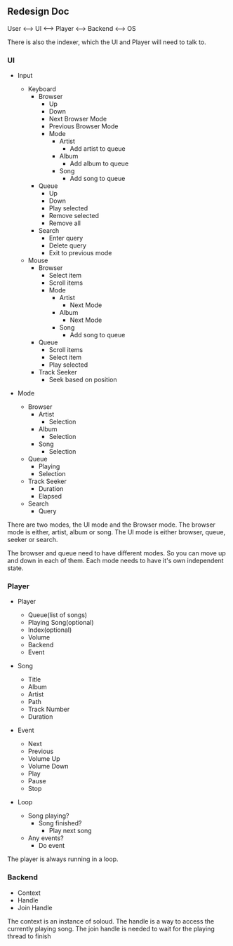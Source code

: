 ## Redesign Doc

User <--> UI <--> Player <--> Backend <--> OS

There is also the indexer, which the UI and Player will need to talk to.

### UI 

- Input
    - Keyboard
        - Browser
            - Up
            - Down
            - Next Browser Mode
            - Previous Browser Mode
            - Mode 
                - Artist
                    - Add artist to queue
                - Album
                    - Add album to queue
                - Song
                    - Add song to queue
        - Queue
            - Up
            - Down
            - Play selected
            - Remove selected
            - Remove all
        - Search
            - Enter query
            - Delete query
            - Exit to previous mode
    - Mouse
        - Browser 
            - Select item
            - Scroll items
            - Mode 
                - Artist
                    - Next Mode
                - Album
                    - Next Mode
                - Song
                    - Add song to queue
        - Queue
            - Scroll items
            - Select item
            - Play selected
        - Track Seeker
            - Seek based on position


- Mode
    - Browser
        - Artist
            - Selection
        - Album
            - Selection
        - Song
            - Selection
    - Queue
        - Playing
        - Selection
    - Track Seeker 
        - Duration
        - Elapsed
    - Search
        - Query


There are two modes, the UI mode and the Browser mode.
The browser mode is either, artist, album or song.
The UI mode is either browser, queue, seeker or search.

The browser and queue need to have different modes.
So you can move up and down in each of them.
Each mode needs to have it's own independent state.

### Player 

- Player
    - Queue(list of songs)
    - Playing Song(optional) 
    - Index(optional)
    - Volume
    - Backend
    - Event
    
- Song 
    - Title
    - Album
    - Artist
    - Path
    - Track Number
    - Duration

- Event 
    - Next
    - Previous
    - Volume Up
    - Volume Down
    - Play
    - Pause
    - Stop

- Loop 
    - Song playing?
        - Song finished?
            - Play next song
    - Any events?
        - Do event

The player is always running in a loop.

### Backend 

- Context 
- Handle
- Join Handle

The context is an instance of soloud.
The handle is a way to access the currently playing song.
The join handle is needed to wait for the playing thread to finish
